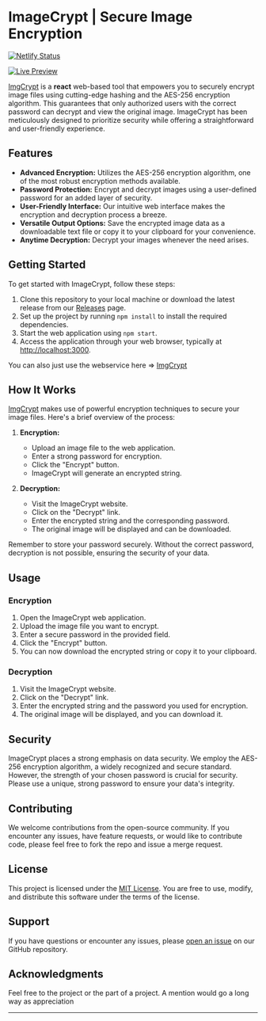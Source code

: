 
# ImageCrypt | Secure Image Encryption
[![Netlify Status](https://api.netlify.com/api/v1/badges/aa478661-c16c-4ba9-b97e-07d8a28bbef0/deploy-status)](https://app.netlify.com/sites/image-encrypt/deploys)

<a href="https://image-crypt.netlify.app/">![Live Preview](https://img.shields.io/badge/Website%20Preview-red)</a>

<a href="https://image-crypt.netlify.app/">ImgCrypt</a> is a <b>react</b> web-based tool that empowers you to securely encrypt image files using cutting-edge hashing and the AES-256 encryption algorithm. This guarantees that only authorized users with the correct password can decrypt and view the original image. ImageCrypt has been meticulously designed to prioritize security while offering a straightforward and user-friendly experience.

## Features

- **Advanced Encryption:** Utilizes the AES-256 encryption algorithm, one of the most robust encryption methods available.
- **Password Protection:** Encrypt and decrypt images using a user-defined password for an added layer of security.
- **User-Friendly Interface:** Our intuitive web interface makes the encryption and decryption process a breeze.
- **Versatile Output Options:** Save the encrypted image data as a downloadable text file or copy it to your clipboard for your convenience.
- **Anytime Decryption:** Decrypt your images whenever the need arises.

## Getting Started

To get started with ImageCrypt, follow these steps:

1. Clone this repository to your local machine or download the latest release from our [Releases](https://github.com/yourusername/imagecrypt/releases) page.
2. Set up the project by running `npm install` to install the required dependencies.
3. Start the web application using `npm start`.
4. Access the application through your web browser, typically at [http://localhost:3000](http://localhost:3000).

You can also just use the webservice here => <a href="https://image-crypt.netlify.app/">ImgCrypt</a>

## How It Works

<a href="https://image-crypt.netlify.app/">ImgCrypt</a> makes use of powerful encryption techniques to secure your image files. Here's a brief overview of the process:

1. **Encryption:**
   - Upload an image file to the web application.
   - Enter a strong password for encryption.
   - Click the "Encrypt" button.
   - ImageCrypt will generate an encrypted string.

2. **Decryption:**
   - Visit the ImageCrypt website.
   - Click on the "Decrypt" link.
   - Enter the encrypted string and the corresponding password.
   - The original image will be displayed and can be downloaded.

Remember to store your password securely. Without the correct password, decryption is not possible, ensuring the security of your data.

## Usage

### Encryption

1. Open the ImageCrypt web application.
2. Upload the image file you want to encrypt.
3. Enter a secure password in the provided field.
4. Click the "Encrypt" button.
5. You can now download the encrypted string or copy it to your clipboard.

### Decryption

1. Visit the ImageCrypt website.
2. Click on the "Decrypt" link.
3. Enter the encrypted string and the password you used for encryption.
4. The original image will be displayed, and you can download it.

## Security

ImageCrypt places a strong emphasis on data security. We employ the AES-256 encryption algorithm, a widely recognized and secure standard. However, the strength of your chosen password is crucial for security. Please use a unique, strong password to ensure your data's integrity.

## Contributing

We welcome contributions from the open-source community. If you encounter any issues, have feature requests, or would like to contribute code, please feel free to fork the repo and issue a merge request. 

## License

This project is licensed under the [MIT License](LICENSE). You are free to use, modify, and distribute this software under the terms of the license.

## Support

If you have questions or encounter any issues, please [open an issue](https://github.com/ishanaudichya/Image-encryption-service/issues) on our GitHub repository.

## Acknowledgments

Feel free to the project or the part of a project. A mention would go a long way as appreciation 

---

